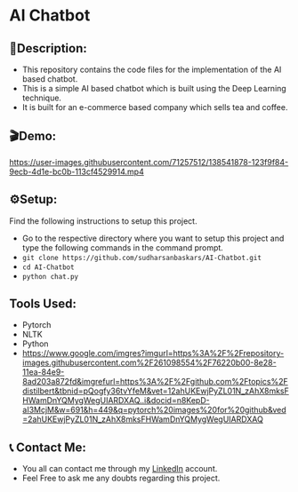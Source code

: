# AI Chatbot

## 🔗Description:
- This repository contains the code files for the implementation of the AI based chatbot.
- This is a simple AI based chatbot which is built using the Deep Learning technique.
- It is built for an e-commerce based company which sells tea and coffee. 

## 🎬Demo:
https://user-images.githubusercontent.com/71257512/138541878-123f9f84-9ecb-4d1e-bc0b-113cf4529914.mp4

## ⚙Setup:
Find the following instructions to setup this project.
- Go to the respective directory where you want to setup this project and type the following commands in the command prompt.
- `git clone https://github.com/sudharsanbaskars/AI-Chatbot.git`
- `cd AI-Chatbot`
- `python chat.py`

## Tools Used:
- Pytorch
- NLTK
- Python
- https://www.google.com/imgres?imgurl=https%3A%2F%2Frepository-images.githubusercontent.com%2F261098554%2F76220b00-8e28-11ea-84e9-8ad203a872fd&imgrefurl=https%3A%2F%2Fgithub.com%2Ftopics%2Fdistilbert&tbnid=pQogfy36tvYfeM&vet=12ahUKEwjPyZL01N_zAhX8mksFHWamDnYQMygWegUIARDXAQ..i&docid=n8KepD-aI3McjM&w=691&h=449&q=pytorch%20images%20for%20github&ved=2ahUKEwjPyZL01N_zAhX8mksFHWamDnYQMygWegUIARDXAQ

## 📞 Contact Me:
- You all can contact me through my [LinkedIn](https://www.linkedin.com/in/sudharsan-b-9447a51ab/) account.
- Feel Free to ask me any doubts regarding this project.
